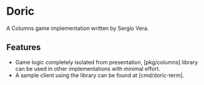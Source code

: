 # Doric

A Columns game implementation written by Sergio Vera.

## Features

* Game logic completely isolated from presentation, [pkg/columns] library can be used in other implementations with minimal effort.
* A sample client using the library can be found at [cmd/doric-term].